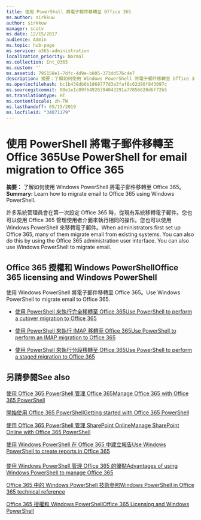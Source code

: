 ```yaml
---
title: 使用 PowerShell 將電子郵件移轉至 Office 365
ms.author: sirkkuw
author: sirkkuw
manager: scotv
ms.date: 12/15/2017
audience: Admin
ms.topic: hub-page
ms.service: o365-administration
localization_priority: Normal
ms.collection: Ent_O365
ms.custom: ''
ms.assetid: 795158e1-7dfc-4d9e-b805-373dd576c4e7
description: 摘要：了解如何使用 Windows PowerShell 將電子郵件移轉至 Office 365。
ms.openlocfilehash: bc1b438db0b1868777d3a3faf0c62d80f843097c
ms.sourcegitcommit: 08e1e1c09f64926394043291a77856620d6f72b5
ms.translationtype: HT
ms.contentlocale: zh-TW
ms.lasthandoff: 05/15/2019
ms.locfileid: "34071179"
---
```

# <a name="use-powershell-for-email-migration-to-office-365"></a><span data-ttu-id="7b286-103">使用 PowerShell 將電子郵件移轉至 Office 365</span><span class="sxs-lookup"><span data-stu-id="7b286-103">Use PowerShell for email migration to Office 365</span></span>

 <span data-ttu-id="7b286-104">**摘要：** 了解如何使用 Windows PowerShell 將電子郵件移轉至 Office 365。</span><span class="sxs-lookup"><span data-stu-id="7b286-104">**Summary:** Learn how to migrate email to Office 365 using Windows PowerShell.</span></span>
  
<span data-ttu-id="7b286-p101">許多系統管理員會在第一次設定 Office 365 時，從現有系統移轉電子郵件。您也可以使用 Office 365 管理使用者介面來執行相同的操作。您也可以使用 Windows PowerShell 來移轉電子郵件。</span><span class="sxs-lookup"><span data-stu-id="7b286-p101">When administrators first set up Office 365, many of them migrate email from existing systems. You can also do this by using the Office 365 administration user interface. You can also use Windows PowerShell to migrate email.</span></span>
  
## <a name="office-365-licensing-and-windows-powershell"></a><span data-ttu-id="7b286-108">Office 365 授權和 Windows PowerShell</span><span class="sxs-lookup"><span data-stu-id="7b286-108">Office 365 licensing and Windows PowerShell</span></span>

<span data-ttu-id="7b286-109">使用 Windows PowerShell 將電子郵件移轉至 Office 365。</span><span class="sxs-lookup"><span data-stu-id="7b286-109">Use Windows PowerShell to migrate email to Office 365.</span></span> 
  
- [<span data-ttu-id="7b286-110">使用 PowerShell 來執行完全移轉至 Office 365</span><span class="sxs-lookup"><span data-stu-id="7b286-110">Use PowerShell to perform a cutover migration to Office 365</span></span>](use-powershell-to-perform-a-cutover-migration-to-office-365.md)
    
- [<span data-ttu-id="7b286-111">使用 PowerShell 來執行 IMAP 移轉至 Office 365</span><span class="sxs-lookup"><span data-stu-id="7b286-111">Use PowerShell to perform an IMAP migration to Office 365</span></span>](use-powershell-to-perform-an-imap-migration-to-office-365.md)
    
- [<span data-ttu-id="7b286-112">使用 PowerShell 來執行分段移轉至 Office 365</span><span class="sxs-lookup"><span data-stu-id="7b286-112">Use PowerShell to perform a staged migration to Office 365</span></span>](use-powershell-to-perform-a-staged-migration-to-office-365.md)
    
## <a name="see-also"></a><span data-ttu-id="7b286-113">另請參閱</span><span class="sxs-lookup"><span data-stu-id="7b286-113">See also</span></span>

#### 

[<span data-ttu-id="7b286-114">使用 Office 365 PowerShell 管理 Office 365</span><span class="sxs-lookup"><span data-stu-id="7b286-114">Manage Office 365 with Office 365 PowerShell</span></span>](manage-office-365-with-office-365-powershell.md)
  
[<span data-ttu-id="7b286-115">開始使用 Office 365 PowerShell</span><span class="sxs-lookup"><span data-stu-id="7b286-115">Getting started with Office 365 PowerShell</span></span>](getting-started-with-office-365-powershell.md)
  
[<span data-ttu-id="7b286-116">使用 Office 365 PowerShell 管理 SharePoint Online</span><span class="sxs-lookup"><span data-stu-id="7b286-116">Manage SharePoint Online with Office 365 PowerShell</span></span>](manage-sharepoint-online-with-office-365-powershell.md)
  
[<span data-ttu-id="7b286-117">使用 Windows PowerShell 在 Office 365 中建立報告</span><span class="sxs-lookup"><span data-stu-id="7b286-117">Use Windows PowerShell to create reports in Office 365</span></span>](use-windows-powershell-to-create-reports-in-office-365.md)
#### 

[<span data-ttu-id="7b286-118">使用 Windows PowerShell 管理 Office 365 的優點</span><span class="sxs-lookup"><span data-stu-id="7b286-118">Advantages of using Windows PowerShell to manage Office 365</span></span>](http://technet.microsoft.com/library/15144a50-453e-4cd5-befd-bc6736697967.aspx)
  
[<span data-ttu-id="7b286-119">Office 365 中的 Windows PowerShell 技術參照</span><span class="sxs-lookup"><span data-stu-id="7b286-119">Windows PowerShell in Office 365 technical reference</span></span>](http://technet.microsoft.com/library/10d5c66a-7579-4319-aaa5-7a5e21d49cea.aspx)
  
[<span data-ttu-id="7b286-120">Office 365 授權和 Windows PowerShell</span><span class="sxs-lookup"><span data-stu-id="7b286-120">Office 365 Licensing and Windows PowerShell</span></span>](http://technet.microsoft.com/library/6ca0e430-f7ba-4184-becf-14c6c5c8dde5.aspx)

